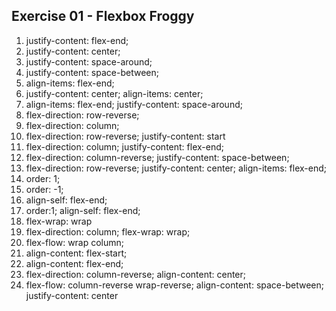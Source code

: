 ## Exercise 01 - Flexbox Froggy

1. justify-content: flex-end;
2. justify-content: center;
3. justify-content: space-around;
4. justify-content: space-between;
5. align-items: flex-end;
6. justify-content: center;
align-items: center;
7. align-items: flex-end;
justify-content: space-around;
8. flex-direction: row-reverse;
9. flex-direction: column;
10. flex-direction: row-reverse;
justify-content: start
11. flex-direction: column;
justify-content: flex-end;
12. flex-direction: column-reverse;
justify-content: space-between;
13. flex-direction: row-reverse;
justify-content: center;
align-items: flex-end;
14. order: 1;
15. order: -1;
16. align-self: flex-end;
17. order:1;
align-self: flex-end;
18. flex-wrap: wrap
19. flex-direction: column;
flex-wrap: wrap;
20. flex-flow: wrap column;
21. align-content: flex-start;
22. align-content: flex-end;
23. flex-direction: column-reverse;
align-content: center;
24. flex-flow: column-reverse wrap-reverse;
align-content: space-between;
justify-content: center
